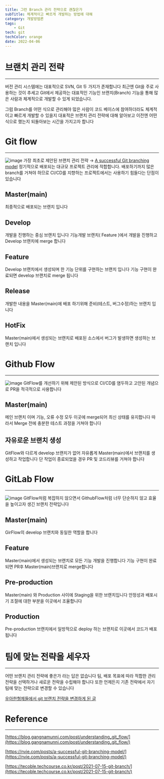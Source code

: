 ```yaml
---
title: 그런 Branch 관리 전략으로 괜찮은가
subTitle: 체계적이고 빠르게 개발하는 방법에 대해
category: 개발방법론
tags:
	- Git
tech: git
techColor: orange
date: 2022-04-06
---
```


# 브랜치 관리 전략
---
버전 관리 시스템에는 대표적으로 SVN, Git 두 가지가 존재합니다
최근엔 Git을 주로 사용하는 것이 추세고 Git에서 제공하는 대표적인 기능인 브랜치(Branch) 기능을 통해
많은 사람과 체계적으로 개발할 수 있게 되었습니다.

그럼 Branch를 어떤 식으로 관리해야 많은 사람이 코드 베이스에 참여하더라도
체계적이고 빠르게 개발할 수 있을지
대표적은 브랜치 관리 전략에 대해 알아보고 이전엔 어떤 식으로 했는지 되돌아보는 시간을 가지고자 합니다



# Git flow
---
![image](https://user-images.githubusercontent.com/55491354/207642801-942fab1d-7519-468e-8671-b605c5df6589.png)
가장 최초로 제안된 브랜치 관리 전략 → [A successful Git branching model](https://nvie.com/posts/a-successful-git-branching-model/)
정기적으로 배포되는 대규모 프로젝트 관리에 적합합니다.
배포하기까지 많은 branch를 거쳐야 하므로 CI/CD를 지향하는 프로젝트에서는 사용하기 힘들다는 단점이 있습니다

## Master(main)
최종적으로 배포되는 브랜치 입니다

## Develop
개발을 진행하는 중심 브랜치 입니다
기능개발 브랜치( Feature )에서 개발을 진행하고 Develop 브랜치에 merge 합니다

## Feature
Develop 브랜치에서 생성되며 한 기능 단위를 구현하는 브랜치 입니다
기능 구현이 완료되면 develop 브랜치로 merge 됩니다

## Release
개발한 내용을 Master(main)에 배포 하기위해 준비(테스트, 버그수정)하는 브랜치 입니다

## HotFix
Master(main)에서 생성되는 브랜치로 배포된 소스에서 버그가 발생하면 생성하는 브랜치 입니다




# Github Flow
---
![image](https://user-images.githubusercontent.com/55491354/207642829-10f1d5b9-0e40-45ec-a68c-e54414fbdc79.png)
GitFlow를 개선하기 위해 제안된 방식으로
CI/CD를 염두하고 고안된 개념으로 PR을 적극적으로 사용합니다

## Master(main)
메인 브랜치 이며 기능, 오류 수정 모두 이곳에 merge되어 최신 상태를 유지합니다
따라서 Merge 전에 충분한 테스트 과정을 거쳐야 합니다

## 자유로운 브랜치 생성
GitFlow와 다르게 develop 브랜치가 없어 자유롭게 Master(main)에서 브랜치를 생성하고 작업합니다
단 작업이 종료되었을 경우 PR 및 코드리뷰를 거쳐야 합니다


# GitLab Flow
---
![image](https://user-images.githubusercontent.com/55491354/207642854-0a963674-119d-49b0-9b63-66ab5ab2f150.png)
GitFlow처럼 복잡하지 않으면서 GithubFlow처럼 너무 단순하지 않고 효율을 높이고자 생긴 브랜치 전략입니다

## Master(main)
GirFlow의 develop 브랜치와 동일한 역할을 합니다

## Feature
Master(main)에서 생성되는 브랜치로
모든 기능 개발을 진행합니다
기능 구현이 완료되면 PR후 Master(main)브랜치로 merge합니다

## Pre-production
Master(main) 와 Production 사이에 Staging을 위한 브랜치입니다
안정성과 배포시기 조절에 대한 부분을 이곳에서 조율합니다

## Production
Pre-production 브랜치에서 일방적으로 deploy 하는 브랜치로
이곳에서 코드가 배포됩니다




# 팀에 맞는 전략을 세우자
---
어떤 브랜치 관리 전략에 좋은가 라는 답은 없습니다
팀, 배포 목표에 따라 적합한 관리 전략을 선택하거나 새로운 전략을 수립해야 합니다
또한 언제든지 기존 전략에서 자기 팀에 맞는 전략으로 변경할 수 있습니다

[우아한형제들에서 git 브랜치 전략을 변경하게 된 글](https://woowabros.github.io/experience/2017/10/30/baemin-mobile-git-branch-strategy.html)




# Reference

---

[https://blog.gangnamunni.com/post/understanding_git_flow/](https://blog.gangnamunni.com/post/understanding_git_flow/)

[https://nvie.com/posts/a-successful-git-branching-model/](https://nvie.com/posts/a-successful-git-branching-model/)

[https://tecoble.techcourse.co.kr/post/2021-07-15-git-branch/](https://tecoble.techcourse.co.kr/post/2021-07-15-git-branch/)